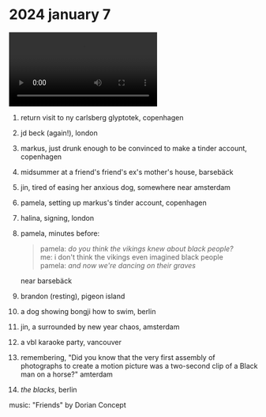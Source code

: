 # 2024 january 7

<video controls>
    <source src="../vid/24-01-07_144.mp4" type="video/mp4">
</video>

1. return visit to ny carlsberg glyptotek, copenhagen
2. jd beck (again!), london
3. markus, just drunk enough to be convinced to make a tinder account, copenhagen
4. midsummer at a friend's friend's ex's mother's house, barsebäck
5. jin, tired of easing her anxious dog, somewhere near amsterdam
6. pamela, setting up markus's tinder account, copenhagen
7. halina, signing, london
8. pamela, minutes before:

   > pamela: _do you think the vikings knew about black people?_  
   >  me: i don't think the vikings even imagined black people  
   >  pamela: _and now we're dancing on their graves_

   near barsebäck

9. brandon (resting), pigeon island
10. a dog showing bongji how to swim, berlin
11. jin, a surrounded by new year chaos, amsterdam
12. a vbl karaoke party, vancouver
13. remembering, "Did you know that the very first assembly of photographs to create a motion picture was a two-second clip of a Black man on a horse?" amterdam
14. _the blacks_, berlin

music: "Friends" by Dorian Concept
